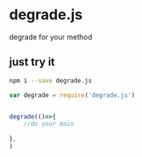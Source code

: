 # degrade.js
degrade for your method


## just try it
```bash
npm i --save degrade.js
```

```js
var degrade = require('degrade.js')


degrade(()=>{
    //do your main
    
}, 
)

```